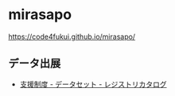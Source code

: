 # mirasapo
 
https://code4fukui.github.io/mirasapo/

## データ出展

- [支援制度 - データセット - レジストリカタログ](https://catalog.registries.digital.go.jp/rc/dataset/ms000002)

